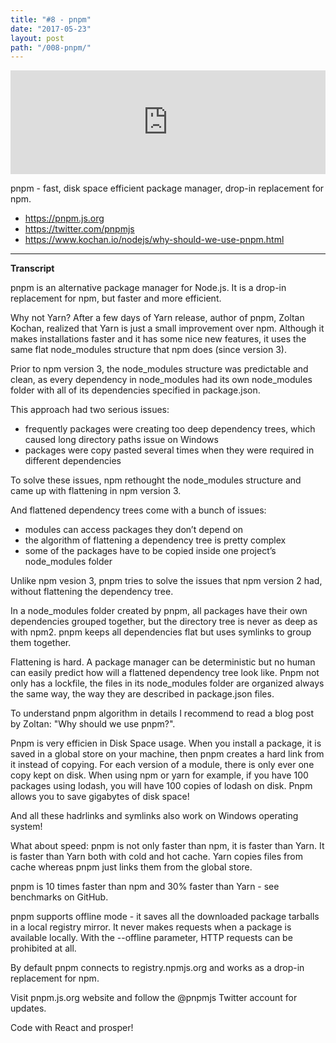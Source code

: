 ```yaml
---
title: "#8 - pnpm"
date: "2017-05-23"
layout: post
path: "/008-pnpm/"
---
```


<iframe width="100%" height="166" scrolling="no" frameborder="no" src="https://w.soundcloud.com/player/?url=https%3A//api.soundcloud.com/tracks/324063275&amp;color=ff5500&amp;auto_play=false&amp;hide_related=false&amp;show_comments=true&amp;show_user=true&amp;show_reposts=false"></iframe>

pnpm - fast, disk space efficient package manager, drop-in replacement for npm.

- https://pnpm.js.org
- https://twitter.com/pnpmjs
- https://www.kochan.io/nodejs/why-should-we-use-pnpm.html

---
**Transcript**

pnpm is an alternative package manager for Node.js. It is a drop-in replacement for npm, but faster and more efficient.

Why not Yarn?
After a few days of Yarn release, author of pnpm, Zoltan Kochan, realized that Yarn is just a small improvement over npm. Although it makes installations faster and it has some nice new features, it uses the same flat node_modules structure that npm does (since version 3).

Prior to npm version 3, the node_modules structure was predictable and clean, as every dependency in node_modules had its own node_modules folder with all of its dependencies specified in package.json.

This approach had two serious issues:
- frequently packages were creating too deep dependency trees, which caused long directory paths issue on Windows
- packages were copy pasted several times when they were required in different dependencies

To solve these issues, npm rethought the node_modules structure and came up with flattening in npm version 3.

And flattened dependency trees come with a bunch of issues:
- modules can access packages they don’t depend on
- the algorithm of flattening a dependency tree is pretty complex
- some of the packages have to be copied inside one project’s node_modules folder

Unlike npm vesion 3, pnpm tries to solve the issues that npm version 2 had, without flattening the dependency tree. 

In a node_modules folder created by pnpm, all packages have their own dependencies grouped together, but the directory tree is never as deep as with npm2. pnpm keeps all dependencies flat but uses symlinks to group them together.

Flattening is hard. A package manager can be deterministic but no human can easily predict how will a flattened dependency tree look like. Pnpm not only has a lockfile, the files in its node_modules folder are organized always the same way, the way they are described in package.json files.

To understand pnpm algorithm in details I recommend to read a blog post by Zoltan: "Why should we use pnpm?".

Pnpm is very efficien in Disk Space usage.
When you install a package, it is saved in a global store on your machine, then pnpm creates a hard link from it instead of copying. For each version of a module, there is only ever one copy kept on disk. When using npm or yarn for example, if you have 100 packages using lodash, you will have 100 copies of lodash on disk. Pnpm allows you to save gigabytes of disk space!

And all these hadrlinks and symlinks also work on Windows operating system!

 What about speed: pnpm is not only faster than npm, it is faster than Yarn. It is faster than Yarn both with cold and hot cache. Yarn copies files from cache whereas pnpm just links them from the global store.

 pnpm is 10 times faster than npm and 30% faster than Yarn - see benchmarks on GitHub.

pnpm supports offline mode - it saves all the downloaded package tarballs in a local registry mirror. It never makes requests when a package is available locally. With the --offline parameter, HTTP requests can be prohibited at all.

By default pnpm connects to registry.npmjs.org and works as a drop-in replacement for npm.

Visit pnpm.js.org website and follow the @pnpmjs Twitter account for updates.

Code with React and prosper!
